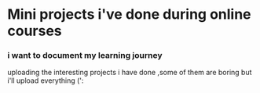 # Mini projects i've done during online courses

### i want to document my learning journey 
uploading the interesting projects i have done 
,some of them are boring but i'll upload everything (':

